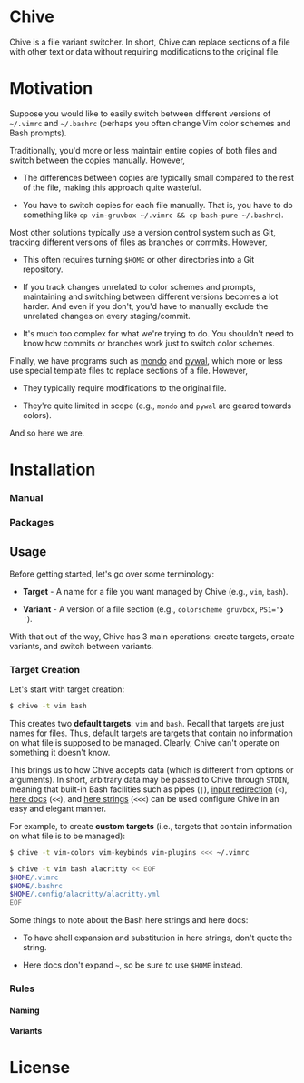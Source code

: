 # Chive

Chive is a file variant switcher. In short, Chive can replace sections of a
file with other text or data without requiring modifications to the original
file.

# Motivation

Suppose you would like to easily switch between different versions of
`~/.vimrc` and `~/.bashrc` (perhaps you often change Vim color schemes and Bash
prompts).

Traditionally, you'd more or less maintain entire copies of both files and
switch between the copies manually. However,

* The differences between copies are typically small compared to the rest of
  the file, making this approach quite wasteful.

* You have to switch copies for each file manually. That is, you have to do
  something like `cp vim-gruvbox ~/.vimrc && cp bash-pure ~/.bashrc`).

Most other solutions typically use a version control system such as Git,
tracking different versions of files as branches or commits. However,

* This often requires turning `$HOME` or other directories into a Git repository.

* If you track changes unrelated to color schemes and prompts, maintaining and
  switching between different versions becomes a lot harder. And even if you
  don't, you'd have to manually exclude the unrelated changes on every
  staging/commit.

* It's much too complex for what we're trying to do. You shouldn't need to know
  how commits or branches work just to switch color schemes.

Finally, we have programs such as [mondo]() and [pywal](), which more or less
use special template files to replace sections of a file. However,

* They typically require modifications to the original file.

* They're quite limited in scope (e.g., `mondo` and `pywal` are geared towards
  colors).

And so here we are.

# Installation

### Manual

### Packages

## Usage

Before getting started, let's go over some terminology:

* **Target** - A name for a file you want managed by Chive (e.g., `vim`, `bash`).

* **Variant** - A version of a file section (e.g., `colorscheme gruvbox`, `PS1='❯ '`).

With that out of the way, Chive has 3 main operations: create targets, create
variants, and switch between variants.

### Target Creation

Let's start with target creation:

```sh
$ chive -t vim bash
```

This creates two **default targets**: `vim` and `bash`. Recall that targets are
just names for files. Thus, default targets are targets that contain no
information on what file is supposed to be managed. Clearly, Chive can't operate
on something it doesn't know.

This brings us to how Chive accepts data (which is different from options or
arguments). In short, arbitrary data may be passed to Chive through `STDIN`,
meaning that built-in Bash facilities such as pipes (`|`), [input
redirection]() (`<`), [here docs]() (`<<`), and [here strings]() (`<<<`) can be
used configure Chive in an easy and elegant manner.

For example, to create **custom targets** (i.e., targets that contain
information on what file is to be managed):

```sh
$ chive -t vim-colors vim-keybinds vim-plugins <<< ~/.vimrc

$ chive -t vim bash alacritty << EOF
$HOME/.vimrc
$HOME/.bashrc
$HOME/.config/alacritty/alacritty.yml
EOF
```

Some things to note about the Bash here strings and here docs:

* To have shell expansion and substitution in here strings, don't quote the string.

* Here docs don't expand `~`, so be sure to use `$HOME` instead.


### Rules

#### Naming
<!--* Target and template names may consist of letters, numbers, `-`, and `_`.-->
<!--* Target and template names may start with a letter or number.-->
<!--* Target and template names must be unique across target and template namespaces-->

#### Variants
<!--In order to switch variants without requiring additional information in the-->
<!--original target file, Chive needs some help. In particular, Chive needs to-->
<!--somehow know where in the target to begin deleting and adding text/data.-->

<!--To do this, Chive searches all the variants for a particular target to see if-->
<!--any of them has an exact match against the target file. If there is, then Chive-->
<!--can determine on its own where it needs to start and how much work it needs to-->
<!--do. If none of the variants have a match against the target, then Chive cannot-->
<!--do anything.-->

<!--Consequently, it is very important that you do not modify sections managed by-->
<!--Chive and that your initial variant matches what you have in the target file-->
<!--exactly, otherwise Chive won't know where to start!-->

# License
